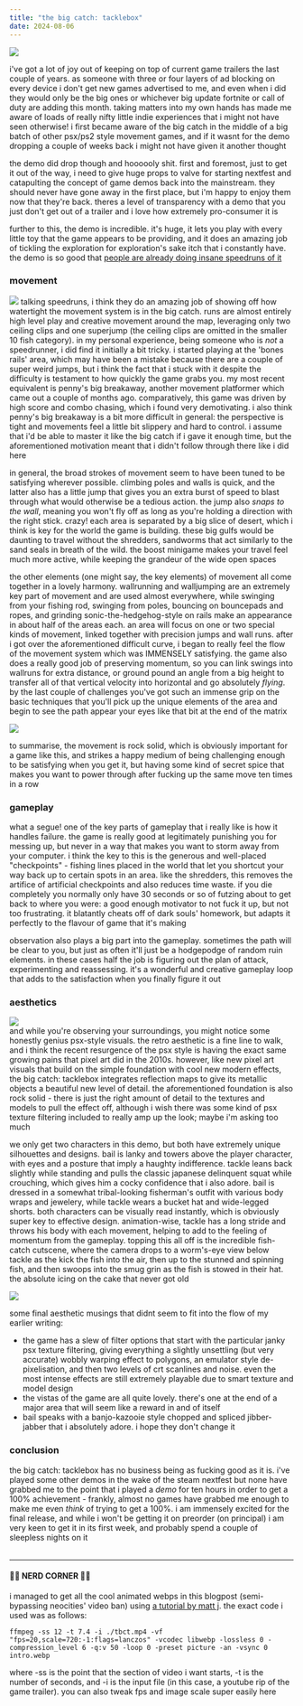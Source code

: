 ```yaml
---
title: "the big catch: tacklebox"
date: 2024-08-06
---
```


![](/_assets/img/the_big_catch_tacklebox/intro.webp)

i've got a lot of joy out of keeping on top of current game trailers the last couple of years. as someone with three or four layers of ad blocking on every device i don't get new games advertised to me, and even when i did they would only be the big ones or whichever big update fortnite or call of duty are adding this month. taking matters into my own hands has made me aware of loads of really nifty little indie experiences that i might not have seen otherwise! i first became aware of the big catch in the middle of a big batch of other psx/ps2 style movement games, and if it wasnt for the demo dropping a couple of weeks back i might not have given it another thought

the demo did drop though and hoooooly shit. first and foremost, just to get it out of the way, i need to give huge props to valve for starting nextfest and catapulting the concept of game demos back into the mainstream. they should never have gone away in the first place, but i'm happy to enjoy them now that they're back. theres a level of transparency with a demo that you just don't get out of a trailer and i love how extremely pro-consumer it is

further to this, the demo is incredible. it's huge, it lets you play with every little toy that the game appears to be providing, and it does an amazing job of tickling the exploration for exploration's sake itch that i constantly have. the demo is so good that [people are already doing insane speedruns of it](https://www.youtube.com/watch?v=N6gjNgLgPfw)

### movement
![](/_assets/img/the_big_catch_tacklebox/movement.webp)
talking speedruns, i think they do an amazing job of showing off how watertight the movement system is in the big catch. runs are almost entirely high level play and creative movement around the map, leveraging only two ceiling clips and one superjump (the ceiling clips are omitted in the smaller 10 fish category). in my personal experience, being someone who is _not_ a speedrunner, i did find it initially a bit tricky. i started playing at the 'bones rails' area, which may have been a mistake because there are a couple of super weird jumps, but i think the fact that i stuck with it despite the difficulty is testament to how quickly the game grabs you. my most recent equivalent is penny's big breakaway, another movement platformer which came out a couple of months ago. comparatively, this game was driven by high score and combo chasing, which i found very demotivating. i also think penny's big breakaway is a bit more difficult in general: the perspective is tight and movements feel a little bit slippery and hard to control. i assume that i'd be able to master it like the big catch if i gave it enough time, but the aforementioned motivation meant that i didn't follow through there like i did here

in general, the broad strokes of movement seem to have been tuned to be satisfying wherever possible. climbing poles and walls is quick, and the latter also has a little jump that gives you an extra burst of speed to blast through what would otherwise be a tedious action. the jump also _snaps to the wall_, meaning you won't fly off as long as you're holding a direction with the right stick. crazy! each area is separated by a big slice of desert, which i think is key for the world the game is building. these big gulfs would be daunting to travel without the shredders, sandworms that act similarly to the sand seals in breath of the wild. the boost minigame makes your travel feel much more active, while keeping the grandeur of the wide open spaces 

the other elements (one might say, the key elements) of movement all come together in a lovely harmony. wallrunning and walljumping are an extremely key part of movement and are used almost everywhere, while swinging from your fishing rod, swinging from poles, bouncing on bouncepads and ropes, and grinding sonic-the-hedgehog-style on rails make an appearance in about half of the areas each. an area will focus on one or two special kinds of movement, linked together with precision jumps and wall runs. after i got over the aforementioned difficult curve, i began to really feel the flow of the movement system which was IMMENSELY satisfying. the game also does a really good job of preserving momentum, so you can link swings into wallruns for extra distance, or ground pound an angle from a big height to transfer all of that vertical velocity into horizontal and go absolutely _flying_. by the last couple of challenges you've got such an immense grip on the basic techniques that you'll pick up the unique elements of the area and begin to see the path appear your eyes like that bit at the end of the matrix 

![](/_assets/img/the_big_catch_tacklebox/matrix.gif)

to summarise, the movement is rock solid, which is obviously important for a game like this, and strikes a happy medium of being challenging enough to be satisfying when you get it, but having some kind of secret spice that makes you want to power through after fucking up the same move ten times in a row

### gameplay
what a segue! one of the key parts of gameplay that i really like is how it handles failure. the game is really good at legitimately punishing you for messing up, but never in a way that makes you want to storm away from your computer. i think the key to this is the generous and well-placed "checkpoints" - fishing lines placed in the world that let you shortcut your way back up to certain spots in an area. like the shredders, this removes the artifice of artificial checkpoints and also reduces time waste. if you die completely you normally only have 30 seconds or so of futzing about to get back to where you were: a good enough motivator to not fuck it up, but not too frustrating. it blatantly cheats off of dark souls' homework, but adapts it perfectly to the flavour of game that it's making

observation also plays a big part into the gameplay. sometimes the path will be clear to you, but just as often it'll just be a hodgepodge of random ruin elements. in these cases half the job is figuring out the plan of attack, experimenting and reassessing. it's a wonderful and creative gameplay loop that adds to the satisfaction when you finally figure it out

### aesthetics
![](/_assets/img/the_big_catch_tacklebox/moon.jpg)  
and while you're observing your surroundings, you might notice some honestly genius psx-style visuals. the retro aesthetic is a fine line to walk, and i think the recent resurgence of the psx style is having the exact same growing pains that pixel art did in the 2010s. however, like new pixel art visuals that build on the simple foundation with cool new modern effects, the big catch: tacklebox integrates reflection maps to give its metallic objects a beautiful new level of detail. the aforementioned foundation is also rock solid - there is just the right amount of detail to the textures and models to pull the effect off, although i wish there was some kind of psx texture filtering included to really amp up the look; maybe i'm asking too much

we only get two characters in this demo, but both have extremely unique silhouettes and designs. bail is lanky and towers above the player character, with eyes and a posture that imply a haughty indifference. tackle leans back slightly while standing and pulls the classic japanese delinquent squat while crouching, which gives him a cocky confidence that i also adore. bail is dressed in a somewhat tribal-looking fisherman's outfit with various body wraps and jewelery, while tackle wears a bucket hat and wide-legged shorts. both characters can be visually read instantly, which is obviously super key to effective design. animation-wise, tackle has a long stride and throws his body with each movement, helping to add to the feeling of momentum from the gameplay. topping this all off is the incredible fish-catch cutscene, where the camera drops to a worm's-eye view below tackle as the kick the fish into the air, then up to the stunned and spinning fish, and then swoops into the smug grin as the fish is stowed in their hat. the absolute icing on the cake that never got old

![](/_assets/img/the_big_catch_tacklebox/catch.webp)

some final aesthetic musings that didnt seem to fit into the flow of my earlier writing: 
- the game has a slew of filter options that start with the particular janky psx texture filtering, giving everything a slightly unsettling (but very accurate) wobbly warping effect to polygons, an emulator style de-pixelisation, and then two levels of crt scanlines and noise. even the most intense effects are still extremely playable due to smart texture and model design
- the vistas of the game are all quite lovely. there's one at the end of a major area that will seem like a reward in and of itself
- bail speaks with a banjo-kazooie style chopped and spliced jibber-jabber that i absolutely adore. i hope they don't change it

### conclusion
the big catch: tacklebox has no business being as fucking good as it is. i've played some other demos in the wake of the steam nextfest but none have grabbed me to the point that i played a _demo_ for ten hours in order to get a 100% achievement - frankly, almost no games have grabbed me enough to make me even _think_ of trying to get a 100%. i am immensely excited for the final release, and while i won't be getting it on preorder (on principal) i am very keen to get it in its first week, and probably spend a couple of sleepless nights on it
<br>
<br>

---

#### 🧑‍🔬 NERD CORNER 🧑‍🔬

i managed to get all the cool animated webps in this blogpost (semi-bypassing neocities' video ban) using [a tutorial by matt j](https://mattj.io/posts/2021-02-27-create-animated-gif-and-webp-from-videos-using-ffmpeg/). the exact code i used was as follows:

`ffmpeg -ss 12 -t 7.4 -i ./tbct.mp4 -vf "fps=20,scale=720:-1:flags=lanczos" -vcodec libwebp -lossless 0 -compression_level 6 -q:v 50 -loop 0 -preset picture -an -vsync 0 intro.webp`

where -ss is the point that the section of video i want starts, -t is the number of seconds, and -i is the input file (in this case, a youtube rip of the game trailer). you can also tweak fps and image scale super easily here